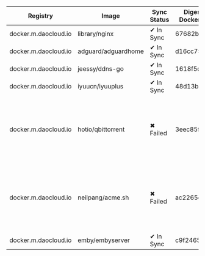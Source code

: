 | Registry | Image | Sync Status | Digest Docker.io | Digest Mirror | Error |
|----------|-------|-------------|------------------|---------------|-------|
| docker.m.daocloud.io | library/nginx | ✔ In Sync | 67682bda... | 67682bda... | |
| docker.m.daocloud.io | adguard/adguardhome | ✔ In Sync | d16cc751... | d16cc751... | |
| docker.m.daocloud.io | jeessy/ddns-go | ✔ In Sync | 1618f5d8... | 1618f5d8... | |
| docker.m.daocloud.io | iyuucn/iyuuplus | ✔ In Sync | 48d13b12... | 48d13b12... | |
| docker.m.daocloud.io | hotio/qbittorrent | ✖ Failed | 3eec85ff... | | Error response from daemon: pull access denied for docker.m.daocloud.io/hotio/qbittorrent, repository does not exist or may require 'docker login': denied: 🚫 这镜像不在白名单. this image is not in the allowlist. 📦 https://github.com/DaoCloud/public-image-mirror/issues/2328 🔗 |
| docker.m.daocloud.io | neilpang/acme.sh | ✖ Failed | ac2265ce... | | Error response from daemon: pull access denied for docker.m.daocloud.io/neilpang/acme.sh, repository does not exist or may require 'docker login': denied: 🚫 这镜像不在白名单. this image is not in the allowlist. 📦 https://github.com/DaoCloud/public-image-mirror/issues/2328 🔗 |
| docker.m.daocloud.io | emby/embyserver | ✔ In Sync | c9f2465d... | c9f2465d... | |

